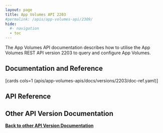 ```yaml
---
layout: page
title: App Volumes API 2203
#permalink: /apis/app-volumes-api/2309/
hide:
  #- navigation
  - toc
---
```


The App Volumes API documentation describes how to utilise the App Volumes REST API version 2203 to query and configure App Volumes.

## Documentation and Reference

[cards cols=1 (apis/app-volumes-apis/docs/versions/2203/doc-ref.yaml)]

## API Reference

<swagger-ui src="swagger.json"/>

## Other API Version Documentation

**[Back to other API Version Documentation](../../index.md)**
